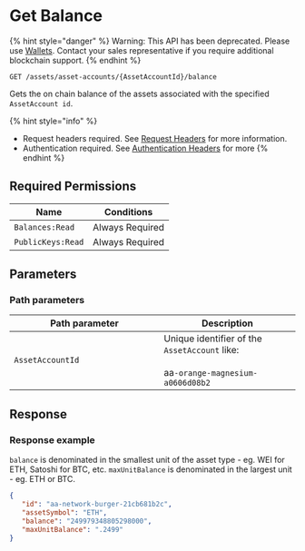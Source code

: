 # Get Balance

{% hint style="danger" %}
Warning: This API has been deprecated.  Please use [Wallets](../../wallets/).  Contact your sales representative if you require additional blockchain support. &#x20;
{% endhint %}



`GET /assets/asset-accounts/{AssetAccountId}/balance`

Gets the on chain balance of the assets associated with the specified `AssetAccount id`.

{% hint style="info" %}
* Request headers required. See [Request Headers](../../../advanced-topics/authentication/request-headers.md) for more information.
* Authentication required. See [Authentication Headers](../../../advanced-topics/authentication/request-headers.md#authentication-headers) for more
{% endhint %}

## Required Permissions

| Name              | Conditions      |
| ----------------- | --------------- |
| `Balances:Read`   | Always Required |
| `PublicKeys:Read` | Always Required |

## Parameters <a href="#parameters.1" id="parameters.1"></a>

### Path parameters <a href="#path-parameters" id="path-parameters"></a>

<table><thead><tr><th width="248">Path parameter</th><th>Description</th></tr></thead><tbody><tr><td><code>AssetAccountId</code></td><td>Unique identifier of the <code>AssetAccount</code> like:<br><br>aa<code>-orange-magnesium-a0606d08b2</code></td></tr></tbody></table>

## Response <a href="#response" id="response"></a>

### Response example <a href="#response-example" id="response-example"></a>

`balance` is denominated in the smallest unit of the asset type - eg. WEI for ETH, Satoshi for BTC, etc. `maxUnitBalance` is denominated in the largest unit - eg. ETH or BTC.

```json
{
   "id": "aa-network-burger-21cb681b2c",
   "assetSymbol": "ETH",
   "balance": "249979348805298000", 
   "maxUnitBalance": ".2499"
}
```
